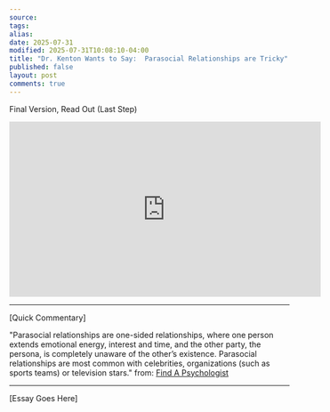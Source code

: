 ```yaml
---
source:
tags:
alias:
date: 2025-07-31
modified: 2025-07-31T10:08:10-04:00
title: "Dr. Kenton Wants to Say:  Parasocial Relationships are Tricky"
published: false
layout: post
comments: true
---
```


  Final Version, Read Out (Last Step)

<iframe width="560" height="315" src="https://www.youtube.com/embed/[replace]" title="YouTube video player" frameborder="0" allow="accelerometer; autoplay; clipboard-write; encrypted-media; gyroscope; picture-in-picture; web-share" allowfullscreen></iframe>

<!-- <img src="{{site.baseurl}}/images/[REPLACE]" width="560"> -->


---
[Quick Commentary]

"Parasocial relationships are one-sided relationships, where one person extends emotional energy, interest and time, and the other party, the persona, is completely unaware of the other’s existence. Parasocial relationships are most common with celebrities, organizations (such as sports teams) or television stars." from: [Find A Psychologist](https://www.findapsychologist.org/parasocial-relationships-the-nature-of-celebrity-fascinations/)

---

[Essay Goes Here]


